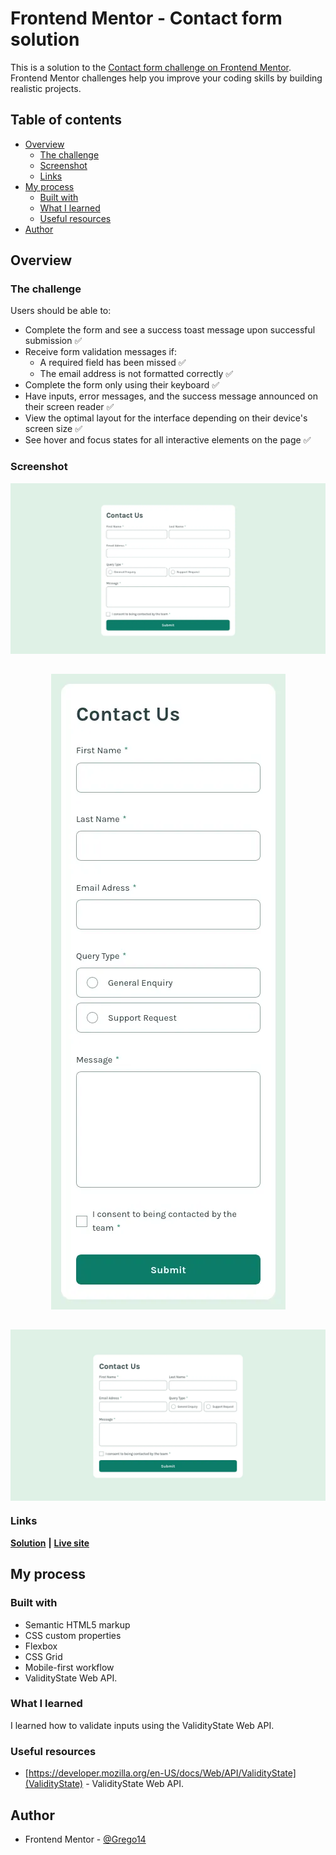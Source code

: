 # Frontend Mentor - Contact form solution

This is a solution to the [Contact form challenge on Frontend Mentor](https://www.frontendmentor.io/challenges/contact-form--G-hYlqKJj). Frontend Mentor challenges help you improve your coding skills by building realistic projects. 

## Table of contents

- [Overview](#overview)
  - [The challenge](#the-challenge)
  - [Screenshot](#screenshot)
  - [Links](#links)
- [My process](#my-process)
  - [Built with](#built-with)
  - [What I learned](#what-i-learned)
  - [Useful resources](#useful-resources)
- [Author](#author)

## Overview

### The challenge

Users should be able to:

- Complete the form and see a success toast message upon successful submission ✅
- Receive form validation messages if:
  - A required field has been missed ✅
  - The email address is not formatted correctly ✅
- Complete the form only using their keyboard ✅
- Have inputs, error messages, and the success message announced on their screen reader ✅
- View the optimal layout for the interface depending on their device's screen size ✅
- See hover and focus states for all interactive elements on the page ✅

### Screenshot

<div align='center'>
    <img src='/screenshots/contact-form-dekstop.webp' alt='Challenge image for desktop' align='center'>
    <img src='/screenshots/contact-form-mobile.webp' alt='Challenge Image for mobile' align='center' style='margin-top: 2rem'>
    <img src='/screenshots/contact-form-newDesign.webp' alt='Challenge Image for the new design' align='center' style='margin-top: 2rem'>
</div>

### Links

[**Solution**](https://github.com/Grego14/FrontendMentor_Challenges/tree/main/challenges/contact-form-main) **|** [**Live site**](https://grego14.github.io/FrontendMentor_Challenges/challenges/contact-form-main/)

## My process

### Built with

- Semantic HTML5 markup
- CSS custom properties
- Flexbox
- CSS Grid
- Mobile-first workflow
- ValidityState Web API.

### What I learned

I learned how to validate inputs using the ValidityState Web API.

### Useful resources

- [https://developer.mozilla.org/en-US/docs/Web/API/ValidityState](ValidityState) - ValidityState Web API.

## Author

- Frontend Mentor - [@Grego14](https://www.frontendmentor.io/profile/Grego14)
